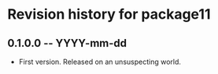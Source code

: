 # Revision history for package11

## 0.1.0.0 -- YYYY-mm-dd

* First version. Released on an unsuspecting world.
